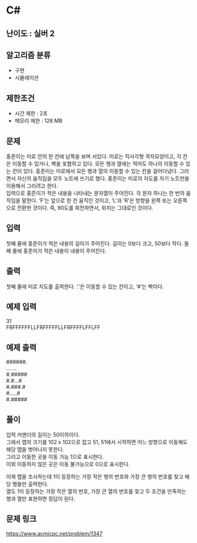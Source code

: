 # C#

## 난이도 : 실버 2

## 알고리즘 분류
  - 구현
  - 시뮬레이션

## 제한조건
  - 시간 제한 : 2초
  - 메모리 제한 : 128 MB

## 문제
홍준이는 미로 안의 한 칸에 남쪽을 보며 서있다. 미로는 직사각형 격자모양이고, 각 칸은 이동할 수 있거나, 벽을 포함하고 있다. 모든 행과 열에는 적어도 하나의 이동할 수 있는 칸이 있다. 홍준이는 미로에서 모든 행과 열의 이동할 수 있는 칸을 걸어다녔다. 그러면서 자신의 움직임을 모두 노트에 쓰기로 했다. 홍준이는 미로의 지도를 자기 노트만을 이용해서 그리려고 한다.<br/>
입력으로 홍준이가 적은 내용을 나타내는 문자열이 주어진다. 각 문자 하나는 한 번의 움직임을 말한다. ‘F’는 앞으로 한 칸 움직인 것이고, ‘L'과 ’R'은 방향을 왼쪽 또는 오른쪽으로 전환한 것이다. 즉, 90도를 회전하면서, 위치는 그대로인 것이다.<br/>


## 입력
첫째 줄에 홍준이가 적은 내용의 길이가 주어진다. 길이는 0보다 크고, 50보다 작다. 둘째 줄에 홍준이가 적은 내용이 내용이 주어진다.<br/>


## 출력
첫째 줄에 미로 지도를 출력한다. ‘.’은 이동할 수 있는 칸이고, ‘#’는 벽이다.<br/>


## 예제 입력
31<br/>
FRFFFFFFLLFRFFFFFLLFRFFFFLFFLFF<br/>


## 예제 출력
######.<br/>
.......<br/>
#.#####<br/>
#.#...#<br/>
#.###.#<br/>
#.....#<br/>
#.#####<br/>


## 풀이
입력 커맨더의 길이는 50이하이다.<br/>
그래서 맵의 크기를 102 x 102으로 잡고 51, 51에서 시작하면 어느 방향으로 이동해도 해당 맵을 벗어나지 못한다.<br/>
그리고 이동한 곳을 이동 가능 1으로 표시한다.<br/>
이외 이동하지 않은 곳은 이동 불가능으로 0으로 표시한다.<br/>

이제 맵을 조사하는데 1이 등장하는 가장 작은 행의 번호와 가장 큰 행의 번호를 찾고 해당 행들만 출력한다.<br/>
열도 1이 등장하는 가장 작은 열의 번호, 가장 큰 열의 번호를 찾고 두 조건을 만족하는 행과 열만 표현하면 정답이 된다.<br/>


## 문제 링크
https://www.acmicpc.net/problem/1347